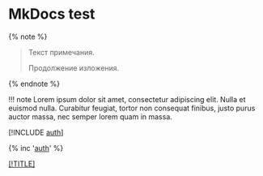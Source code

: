 # MkDocs test

{% note %}
> Текст примечания.
> 
> Продолжение изложения.

{% endnote %}


!!! note
    Lorem ipsum dolor sit amet, consectetur adipiscing elit. Nulla et euismod
    nulla. Curabitur feugiat, tortor non consequat finibus, justo purus auctor
    massa, nec semper lorem quam in massa.
    
[!INCLUDE [auth](../../_includes/authentication.md)]

{% inc '[auth](../../_includes/authentication.md)' %} 

[[!TITLE]](cloud/switch-cloud.md)
